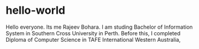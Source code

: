 # hello-world
Hello everyone. Its me Rajeev Bohara. I am studing Bachelor of Information System in Southern Cross University in Perth. Before this, I completed Diploma of Computer Science in TAFE International Western Australia,
